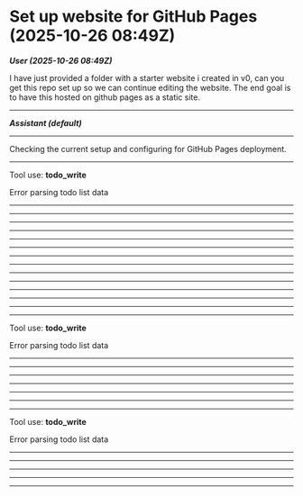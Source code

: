 <!-- Generated by SpecStory -->

<!-- cursor Session f3402579-9d86-4949-b7b3-6bb1898962ac (2025-10-26 08:49Z) -->

# Set up website for GitHub Pages (2025-10-26 08:49Z)

_**User (2025-10-26 08:49Z)**_

I have just provided a folder with a starter website i created in v0, can you get this repo set up so we can continue editing the website. The end goal is to have this hosted on github pages as a static site.

---

_**Assistant (default)**_



---


Checking the current setup and configuring for GitHub Pages deployment.


---

Tool use: **todo_write**

Error parsing todo list data

---



---



---



---



---



---



---



---



---



---



---



---



---



---

Tool use: **todo_write**

Error parsing todo list data

---



---



---



---



---



---



---

Tool use: **todo_write**

Error parsing todo list data

---



---



---



---



---


